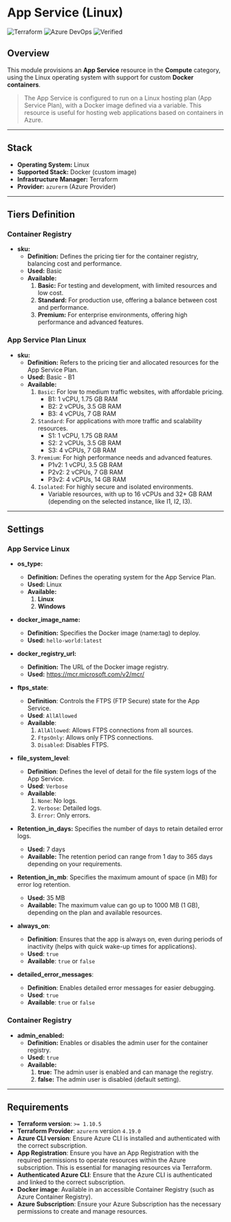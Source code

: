 # App Service (Linux)
![Terraform](https://img.shields.io/badge/Terraform-7B42BC?style=for-the-badge&logo=terraform&logoColor=white)
![Azure DevOps](https://img.shields.io/badge/Azure_DevOps-0078D7?style=for-the-badge&logo=azure-devops&logoColor=white)
![Verified](https://img.shields.io/badge/Verified-green?style=for-the-badge&logo=apachemaven&logoColor=white)

## **Overview**

This module provisions an **App Service** resource in the **Compute** category, using the Linux operating system with support for custom **Docker containers**.

> The App Service is configured to run on a Linux hosting plan (App Service Plan), with a Docker image defined via a variable. This resource is useful for hosting web applications based on containers in Azure.

---

## **Stack**

- **Operating System:** Linux
- **Supported Stack:** Docker (custom image)
- **Infrastructure Manager:** Terraform
- **Provider:** `azurerm` (Azure Provider)

---

## **Tiers Definition**

### Container Registry

- **sku:**  
  - **Definition:** Defines the pricing tier for the container registry, balancing cost and performance.  
  - **Used:** Basic  
  - **Available:**  
    1. **Basic:** For testing and development, with limited resources and low cost.  
    2. **Standard:** For production use, offering a balance between cost and performance.  
    3. **Premium:** For enterprise environments, offering high performance and advanced features.


### App Service Plan Linux

- **sku:**
  - **Definition:** Refers to the pricing tier and allocated resources for the App Service Plan.  
  - **Used:** Basic - B1  
  - **Available:**  
      1. `Basic`: For low to medium traffic websites, with affordable pricing.
          - B1: 1 vCPU, 1.75 GB RAM
          - B2: 2 vCPUs, 3.5 GB RAM
          - B3: 4 vCPUs, 7 GB RAM
      2. `Standard`: For applications with more traffic and scalability resources.
          - S1: 1 vCPU, 1.75 GB RAM
          - S2: 2 vCPUs, 3.5 GB RAM
          - S3: 4 vCPUs, 7 GB RAM
      3. `Premium`: For high performance needs and advanced features.
          - P1v2: 1 vCPU, 3.5 GB RAM
          - P2v2: 2 vCPUs, 7 GB RAM
          - P3v2: 4 vCPUs, 14 GB RAM
      4. `Isolated`: For highly secure and isolated environments.
          - Variable resources, with up to 16 vCPUs and 32+ GB RAM (depending on the selected instance, like I1, I2, I3).

---

## **Settings**

### App Service Linux

- **os_type:**  
  - **Definition:** Defines the operating system for the App Service Plan.  
  - **Used:** Linux  
  - **Available:**  
    1. **Linux**  
    2. **Windows**

- **docker_image_name:**
  - **Definition:** Specifies the Docker image (name:tag) to deploy.
  - **Used:** `hello-world:latest`

- **docker_registry_url:**
  - **Definition:** The URL of the Docker image registry.
  - **Used:** https://mcr.microsoft.com/v2/mcr/

- **ftps_state**:
  - **Definition**: Controls the FTPS (FTP Secure) state for the App Service.
  - **Used**: `AllAllowed`
  - **Available**: 
    1. `AllAllowed`: Allows FTPS connections from all sources.
    2. `FtpsOnly`: Allows only FTPS connections.
    3. `Disabled`: Disables FTPS.

- **file_system_level**:
  - **Definition**: Defines the level of detail for the file system logs of the App Service.
  - **Used**: `Verbose`
  - **Available**: 
    1. `None`: No logs.
    2. `Verbose`: Detailed logs.
    3. `Error`: Only errors.

- **Retention_in_days:** Specifies the number of days to retain detailed error logs.
  - **Used:** 7 days
  - **Available:** The retention period can range from 1 day to 365 days depending on your requirements.  
  
- **Retention_in_mb**: Specifies the maximum amount of space (in MB) for error log retention.
  - **Used:** 35 MB
  - **Available:** The maximum value can go up to 1000 MB (1 GB), depending on the plan and available resources.

- **always_on**:
  - **Definition**: Ensures that the app is always on, even during periods of inactivity (helps with quick wake-up times for applications).
  - **Used**: `true`
  - **Available**: `true` or `false`

- **detailed_error_messages**:
  - **Definition**: Enables detailed error messages for easier debugging.
  - **Used**: `true`
  - **Available**: `true` or `false`

### Container Registry

- **admin_enabled:**  
  - **Definition:** Enables or disables the admin user for the container registry.  
  - **Used:** `true`  
  - **Available:**  
    1. **true:** The admin user is enabled and can manage the registry.  
    2. **false:** The admin user is disabled (default setting).

---

## **Requirements**

- **Terraform version**: `>= 1.10.5`
- **Terraform Provider**: `azurerm` version `4.19.0`
- **Azure CLI version**: Ensure Azure CLI is installed and authenticated with the correct subscription.
- **App Registration**: Ensure you have an App Registration with the required permissions to operate resources within the Azure subscription. This is essential for managing resources via Terraform.
- **Authenticated Azure CLI**: Ensure that the Azure CLI is authenticated and linked to the correct subscription.
- **Docker image**: Available in an accessible Container Registry (such as Azure Container Registry).
- **Azure Subscription**: Ensure your Azure Subscription has the necessary permissions to create and manage resources.